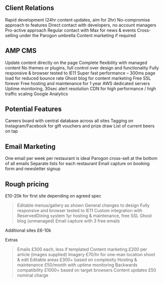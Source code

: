 ## Client Relations

Rapid development (24hr content updates, aim for 2hr)
No-compromise approach to features
Direct contact with developers, no account managers
Pro-active approach
Regular contact with Max for news & events
Cross-selling under the Parogon umbrella
Content marketing if required


## AMP CMS

Update content directly on the page
Complete flexibility with managed content
No themes or plugins, full control over design and functionality
Fully responsive & browser tested to IE11
Super fast performance – 300ms page load for reduced bounce rate
Ghost blog for content marketing
Free SSL forever
Free hosting and maintenance for 1 year
AWS dedicated servers
Uptime monitoring, 30sec alert resolution
CDN for high performance / high traffic scaling
Google Analytics


## Potential Features

Careers board with central database across all sites
Tagging on Instagram/Facebook for gift vouchers and prize draw
List of current beers on tap


## Email Marketing

One email per week per restaurant is ideal
Parogon cross-sell at the bottom of all emails
Separate lists for each restaurant
Email capture on booking form and newsletter signup


## Rough pricing

£10-20k for first site depending on agreed spec
  > Editable menus/gallery as shown
  > General changes to design
  > Fully responsive and browser tested to IE11
  > Custom integration with ReservedDining system
  > 1yr hosting & maintenance, free SSL
  > Ghost blog (unmanaged)
  > Email capture with 3 free emails

Additional sites £6-10k

Extras
  > Emails			£300 each, less if templated
  > Content marketing   	£200 per article (images supplied)
  > Imagery			£70/hr for one-man location shoot & edit
  > Editable areas      	£300+ based on complexity
  > Hosting & maintenance	£50/month with uptime monitoring
  > Backwards compatibility     £1000+ based on target browsers
  > Content updates		£50 nominal charge
